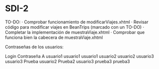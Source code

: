 # SDI-2

TO-DO:
  · Comprobar funcionamiento de modificarViajes.xhtml
  · Revisar código para modificar viajes en BeanTrips (marcado con un TO-DO)
  · Completar la implementación de muestraViaje.xhtml
  · Comprobar que funciona bien la cabecera de muestraViaje.xhtml
  
  
Contraseñas de los usuarios:

Login     Contraseña
A         usuario1
usuario1  usuario1
usuario2  usuario2
usuario3  usuario3
Prueba    usuario2
Prueba2   usuario3
prueba3   prueba3
